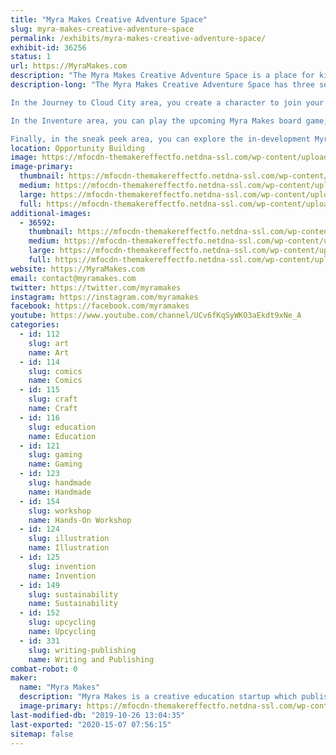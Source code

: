 ```yaml
---
title: "Myra Makes Creative Adventure Space"
slug: myra-makes-creative-adventure-space
permalink: /exhibits/myra-makes-creative-adventure-space/
exhibit-id: 36256
status: 1
url: https://MyraMakes.com
description: "The Myra Makes Creative Adventure Space is a place for kids aged 4-12 and their families to participate in roleplaying, invention, and arts and crafts activities centered on empathy, design thinking, and problem solving. "
description-long: "The Myra Makes Creative Adventure Space has three separate activities happening: Journey to Cloud City, a problem-solving and roleplaying adventure, Inventure, an in-development board game, and \"sneak peeks,\" where you can check out some of our prototype games, books and apps. 

In the Journey to Cloud City area, you create a character to join your new friend Myra on an adventure as she travels to Cloud City. Along the way, the adventure team explores different environments, meets and learns about a variety of animal friends, and helps Myra and the crew solve the challenges that pop up during the adventure through storytelling and building with arts and crafts supplies. These activities are inspired by the Myra Makes book, Journey to Cloud City. 

In the Inventure area, you can play the upcoming Myra Makes board game, Inventure. Inventure is a creative adventure game in which you compete with your friends to make the most creative and outlandish inventions, characters, and places. Buy materials, bring your creativity to life, and convince your friends to choose your creations as their favorites. Every time you play Inventure, you have the chance to recreate the world of Inventure all your own. Who will you be? What inventions will you create? People, animals, and creatures of your imagination all call Inventure home. So come along, meet new friends, create new places, and solve challenges.

Finally, in the sneak peek area, you can explore the in-development Myra Makes app, play some of our prototype card games, and join a read-aloud of our latest in-development story book. Your feedback is extremely valuable to us and we hope you can drop by to share your ideas and thoughts on what Myra Makes should do next!"
location: Opportunity Building
image: https://mfocdn-themakereffectfo.netdna-ssl.com/wp-content/uploads/2019/08/Myra-Makes-Logo-Stacked-with-Myra-1-1024x456.png
image-primary:
  thumbnail: https://mfocdn-themakereffectfo.netdna-ssl.com/wp-content/uploads/2019/08/Myra-Makes-Logo-Stacked-with-Myra-1-150x150.png
  medium: https://mfocdn-themakereffectfo.netdna-ssl.com/wp-content/uploads/2019/08/Myra-Makes-Logo-Stacked-with-Myra-1-300x134.png
  large: https://mfocdn-themakereffectfo.netdna-ssl.com/wp-content/uploads/2019/08/Myra-Makes-Logo-Stacked-with-Myra-1-1024x456.png
  full: https://mfocdn-themakereffectfo.netdna-ssl.com/wp-content/uploads/2019/08/Myra-Makes-Logo-Stacked-with-Myra-1.png
additional-images:
  - 36592:
    thumbnail: https://mfocdn-themakereffectfo.netdna-ssl.com/wp-content/uploads/2019/08/Kids-are-In-Charge-Myra-Makes-150x150.jpg
    medium: https://mfocdn-themakereffectfo.netdna-ssl.com/wp-content/uploads/2019/08/Kids-are-In-Charge-Myra-Makes-300x254.jpg
    large: https://mfocdn-themakereffectfo.netdna-ssl.com/wp-content/uploads/2019/08/Kids-are-In-Charge-Myra-Makes-1024x868.jpg
    full: https://mfocdn-themakereffectfo.netdna-ssl.com/wp-content/uploads/2019/08/Kids-are-In-Charge-Myra-Makes.jpg
website: https://MyraMakes.com
email: contact@myramakes.com
twitter: https://twitter.com/myramakes
instagram: https://instagram.com/myramakes
facebook: https://facebook.com/myramakes
youtube: https://www.youtube.com/channel/UCv6fKqSyWKO3aEkdt9xNe_A
categories:
  - id: 112
    slug: art
    name: Art
  - id: 114
    slug: comics
    name: Comics
  - id: 115
    slug: craft
    name: Craft
  - id: 116
    slug: education
    name: Education
  - id: 121
    slug: gaming
    name: Gaming
  - id: 123
    slug: handmade
    name: Handmade
  - id: 154
    slug: workshop
    name: Hands-On Workshop
  - id: 124
    slug: illustration
    name: Illustration
  - id: 125
    slug: invention
    name: Invention
  - id: 149
    slug: sustainability
    name: Sustainability
  - id: 152
    slug: upcycling
    name: Upcycling
  - id: 331
    slug: writing-publishing
    name: Writing and Publishing
combat-robot: 0
maker:
  name: "Myra Makes"
  description: "Myra Makes is a creative education startup which publishes books and games that help kids develop creative, problem-solving, and emotional skills. "
  image-primary: https://mfocdn-themakereffectfo.netdna-ssl.com/wp-content/uploads/2019/08/Myra-Makes-Logo-Stacked-with-Myra-300x134.png
last-modified-db: "2019-10-26 13:04:35"
last-exported: "2020-15-07 07:56:15"
sitemap: false
---
```


